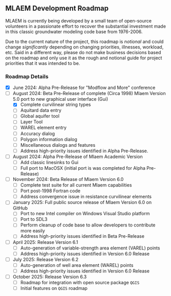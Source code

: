 ## MLAEM Development Roadmap

MLAEM is currently being developed by a small team of open-source volunteers in a passionate effort to recover the substantial investment made in this classic groundwater modeling code base from 1976-2006.

Due to the current nature of the project, this roadmap is *notional* and could change *significantly* depending on changing priorities, illnesses, workload, etc. Said in a different way, please do not make business decisions based on the roadmap and only use it as the rough and notional guide for project priorities that it was intended to be.

### Roadmap Details
- [x] June 2024: Alpha Pre-Release for "Modflow and More" conference
- [ ] August 2024: Beta Pre-Release of complete (Circa 1998) Mlaem Version 5.0 port to new graphical user interface (Gui)
    - [x] Complete curvilinear string types
    - [ ] Aquitard data entry
    - [ ] Global aquifer tool
    - [ ] Layer Tool
    - [ ] WAREL element entry
    - [ ] Accuracy dialog
    - [ ] Polygon information dialog
    - [ ] Miscellaneous dialogs and features
    - [ ] Address high-priority issues identified in Alpha Pre-Release.
- [ ] August 2024: Alpha Pre-Release of Mlaem Academic Version
    - [ ] Add classic linesinks to Gui
    - [ ] Full port to MacOSX (initial port is was completed for Alpha Pre-Release)
- [ ] November 2024: Beta Release of Mlaem Version 6.0
    - [ ] Complete test suite for all current Mlaem capabilities
    - [ ] Port post-1998 Fortran code
    - [ ] Address convergence issue in resistance curvilinear elements
- [ ] January 2025: Full public source release of Mlaem Version 6.0 on GitHub
    - [ ] Port to new Intel compiler on Windows Visual Studio platform
    - [ ] Port to SDL3
    - [ ] Perform cleanup of code base to allow developers to contribute more easily
    - [ ] Address high-priority issues identified in Beta Pre-Release 
- [ ] April 2025: Release Version 6.1
    - [ ] Auto-generation of variable-strength area element (VAREL) points
    - [ ] Address high-priority issues identified in Version 6.0 Release
- [ ] July 2025: Release Version 6.2
    - [ ] Auto-generation of well area element (WAREL) points
    - [ ] Address high-priority issues identified in Version 6.0 Release
- [ ] October 2025: Release Version 6.3
    - [ ] Roadmap for integration with open source package `QGIS`
    - [ ] Initial features on `QGIS` roadmap
